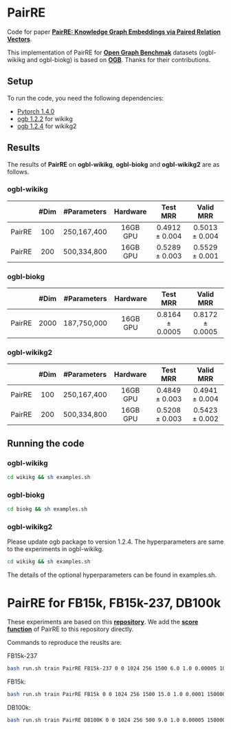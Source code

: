 # PairRE 

Code for paper [**PairRE: Knowledge Graph Embeddings via Paired Relation Vectors**](https://arxiv.org/abs/2011.03798).

This implementation of PairRE for [**Open Graph Benchmak**](https://arxiv.org/abs/2005.00687) datasets (ogbl-wikikg and ogbl-biokg) is based on [**OGB**](https://github.com/snap-stanford/ogb). Thanks for their contributions.


## Setup

To run the code, you need the following dependencies:

- [Pytorch 1.4.0](https://pytorch.org/)
- [ogb 1.2.2](https://github.com/snap-stanford/ogb) for wikikg
- [ogb 1.2.4](https://github.com/snap-stanford/ogb) for wikikg2

## Results

The results of **PairRE** on **ogbl-wikikg**, **ogbl-biokg** and **ogbl-wikikg2** are as follows.
 
### ogbl-wikikg
| | #Dim | #Parameters | Hardware| Test MRR | Valid MRR |
|:------:|:------:|:------:|:------:|:--------:|:--------:|
| PairRE | 100 | 250,167,400 | 16GB GPU | 0.4912 ± 0.004 | 0.5013 ± 0.004 | 
| PairRE | 200 | 500,334,800 | 16GB GPU | 0.5289 ± 0.003 | 0.5529 ± 0.001 | 

### ogbl-biokg
| | #Dim | #Parameters | Hardware| Test MRR | Valid MRR |
|:----------:|:----------:|:----------:|:----------:|:----------:|:----------:|
| PairRE | 2000 | 187,750,000 | 16GB GPU | 0.8164 ± 0.0005 | 0.8172 ± 0.0005 | 

### ogbl-wikikg2
| | #Dim | #Parameters | Hardware| Test MRR | Valid MRR |
|:------:|:------:|:------:|:------:|:--------:|:--------:|
| PairRE | 100 | 250,167,400 | 16GB GPU | 0.4849 ± 0.003 | 0.4941 ± 0.004 | 
| PairRE | 200 | 500,334,800 | 16GB GPU | 0.5208 ± 0.003 | 0.5423 ± 0.002 | 

## Running the code 

### ogbl-wikikg

```bash
cd wikikg && sh examples.sh

```
### ogbl-biokg
```bash
cd biokg && sh examples.sh
```

### ogbl-wikikg2
Please update ogb package to version 1.2.4. 
The hyperparameters are same to the experiments in ogbl-wikikg.

```bash
cd wikikg && sh examples.sh
```

The details of the optional hyperparameters can be found in examples.sh.


# PairRE for FB15k, FB15k-237, DB100k
These experiments are based on this [**repository**](https://github.com/DeepGraphLearning/KnowledgeGraphEmbedding). We add the [**score function**](https://github.com/alipay/KnowledgeGraphEmbeddingsViaPairedRelationVectors_PairRE/blob/main/biokg/model.py#L232-L240) of PairRE to this repository directly.

Commands to reproduce the reuslts are:

FB15k-237
```bash
bash run.sh train PairRE FB15k-237 0 0 1024 256 1500 6.0 1.0 0.00005 100000 16 -dr
```

FB15k: 
```bash
bash run.sh train PairRE FB15k 0 0 1024 256 1500 15.0 1.0 0.0001 150000 16 -dr
```

DB100k: 
```bash
bash run.sh train PairRE DB100K 0 0 1024 256 500 9.0 1.0 0.00005 150000 16 -dr'
```


